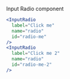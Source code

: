 Input Radio component
```jsx
<InputRadio
  label="Click me"
  name="radio"
  id="radio-me" 
/>
<InputRadio
  label="Click me 2"
  name="radio"
  id="radio-me-2" 
/>
```